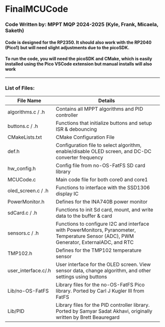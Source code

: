 # FinalMCUCode
### Code Written by: MPPT MQP 2024-2025 (Kyle, Frank, Micaela, Saketh)

#### Code is designed for the RP2350. It should also work with the RP2040 (Pico1) but will need slight adjustments due to the picoSDK.
#### To run the code, you will need the picoSDK and CMake, which is easily installed using the Pico VSCode extension but manual installs will also work

____
### List of Files:

| File Name | Details |
| ------------- | ------------- |
| algorithms.c / .h    | Contains all MPPT algorithms and PID controller  |
| buttons.c / .h       | Functions that initialize buttons and setup ISR & debouncing  |
| CMakeLists.txt       | CMake Configuration File |
| def.h                | Configuration file to select algorithm, enable/disable OLED screen, and DC-DC converter frequency |
| hw_config.h          | Config file from no-OS-FatFS SD card library |
| MCUCode.c            | Main code file for both core0 and core1 |
| oled_screen.c / .h   | Functions to interface with the SSD1306 display IC|
| PowerMonitor.h       | Defines for the INA740B power monitor |
| sdCard.c / .h        | Functions to init Sd card, mount, and write data to the buffer & card |
| sensors.c / .h       | Functions to configure I2C and interface with PowerMonitors, Pyranometer, Temperature Sensor (ADC), PWM Generator, ExternalADC, and RTC |
| TMP102.h             | Defines for the TMP102 temperature sensor |
| user_interface.c/.h  | User interface for the OLED screen. View sensor data, change algorithm, and other settings using buttons|
| Lib/no-OS-FatFS      | Library files for the no-OS-FatFS Pico library. Ported by Carl J Kugler III from FatFS |
| Lib/PID              | Library files for the PID controller library. Ported by Samyar Sadat Akhavi, originally written by Brett Beauregard | 
